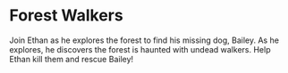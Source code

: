 # Forest Walkers

Join Ethan as he explores the forest to find his missing dog, Bailey. As he explores, he discovers the forest is haunted with undead walkers. Help Ethan kill them and rescue Bailey!